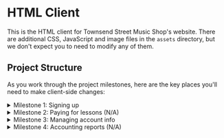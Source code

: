 # HTML Client

This is the HTML client for Townsend Street Music Shop's website.  There are additional CSS, JavaScript and image files in the `assets` directory, but we don't expect you to need to modify any of them.

## Project Structure

As you work through the project milestones, here are the key places you'll need to make client-side changes:

<details>
<summary>Milestone 1: Signing up</summary>

- `/lessons.html` → the lesson sign up page shown in the screen shots above.
- `/assets/js/lesson-signup.js` → This file contains various functions you should use on the page, feel free to modify any of these functions as you integrate Elements.

</details>
<details>
<summary>Milestone 2: Paying for lessons (N/A)</summary>

This functionality works through the server, no client-side changes are required.
</details>
<details>
<summary>Milestone 3: Managing account info</summary>

- `/account-update.html` → the account sign up page shown in the screen shots above.
- `/assets/js/account-update.js` → This file contains various functions you should use on the page.

</details>
<details>
<summary>Milestone 4: Accounting reports (N/A)</summary>
This functionality works through the server, no client-side changes are required.
</details>